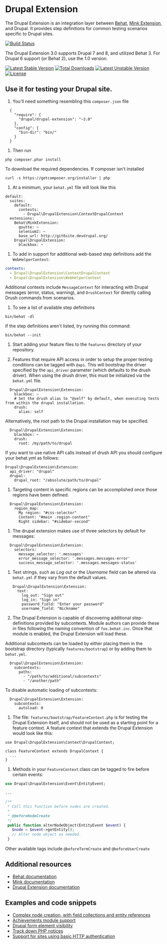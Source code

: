 # Drupal Extension

The Drupal Extension is an integration layer between [Behat](http://behat.org), [Mink Extension](https://github.com/Behat/MinkExtension), and Drupal. It provides step definitions for common testing scenarios specific to Drupal sites.

[![Build Status](https://travis-ci.org/jhedstrom/drupalextension.png?branch=master)](https://travis-ci.org/jhedstrom/drupalextension)

The Drupal Extension 3.0 supports Drupal 7 and 8, and utilized Behat 3. For Drupal 6 support (or Behat 2), use the 1.0 version.

[![Latest Stable Version](https://poser.pugx.org/drupal/drupal-extension/v/stable.svg)](https://packagist.org/packages/drupal/drupal-extension) [![Total Downloads](https://poser.pugx.org/drupal/drupal-extension/downloads.svg)](https://packagist.org/packages/drupal/drupal-extension) [![Latest Unstable Version](https://poser.pugx.org/drupal/drupal-extension/v/unstable.svg)](https://packagist.org/packages/drupal/drupal-extension) [![License](https://poser.pugx.org/drupal/drupal-extension/license.svg)](https://packagist.org/packages/drupal/drupal-extension)

## Use it for testing your Drupal site.

1. You'll need something resembling this `composer.json` file

  ```
    {
      "require": {
        "drupal/drupal-extension": "~3.0"
      },
      "config": {
        "bin-dir": "bin/"
      }
    }
  ```

1. Then run

  ```
  php composer.phar install
  ```

  To download the required dependencies. If composer isn't installed

  ```
  curl -s https://getcomposer.org/installer | php
  ```

1. At a minimum, your `behat.yml` file will look like this

  ```
  default:
    suites:
      default:
        contexts:
          - Drupal\DrupalExtension\ContextDrupalContext
    extensions:
      Behat\MinkExtension:
        goutte: ~
        selenium2: ~
        base_url: http://git6site.devdrupal.org/
      Drupal\DrupalExtension:
        blackbox: ~
  ```

1. To add in support for additional web-based step definitions add the `WebHelperContext`:
  ``` yaml
  contexts:
    - Drupal\DrupalExtension\ContextDrupalContext
    - Drupal\DrupalExtension\WebHelperContext
  ```
  Additional contexts include `MessageContext` for interacting with Drupal messages (error, status, warning), and `DrushContext` for directly calling Drush commands from scenarios.

1. To see a list of available step definitions

  ```
  bin/behat -dl
  ```

  If the step definitions aren't listed, try running this command:

  ```
  bin/behat --init
  ```

1. Start adding your feature files to the `features` directory of your repository.

1. Features that require API access in order to setup the proper testing conditions can be tagged with `@api`. This will bootstrap the driver specified by the `api_driver` parameter (which defaults to the drush driver). When using the drush driver, this must be initialized via the `behat.yml` file.

  ```
    Drupal\DrupalExtension\Extension:
      blackbox: ~
      # Set the drush alias to "@self" by default, when executing tests from within the drupal installation.
      drush:
        alias: self
  ```

  Alternatively, the root path to the Drupal installation may be specified.

  ```
    Drupal\DrupalExtension\Extension:
      blackbox: ~
	  drush:
	    root: /my/path/to/drupal
  ```
  If you want to use native API calls instead of drush API you should configure your behat.yml as follows:

  ```
  Drupal\DrupalExtension\Extension:
    api_driver: "drupal"
    drupal:
      drupal_root: "/absolute/path/to/drupal"
  ```

1. Targeting content in specific regions can be accomplished once those regions have been defined.

  ```
    Drupal\DrupalExtension\Extension:
      region_map:
	    My region: "#css-selector"
	    Content: "#main .region-content"
	    Right sidebar: "#sidebar-second"
  ```

1. The drupal extension makes use of three selectors by default for messages:

  ```
    Drupal\DrupalExtension\Extension:
      selectors:
        message_selector: '.messages'
        error_message_selector: '.messages.messages-error'
        success_message_selector: '.messages.messages-status'
  ```

1. Text strings, such as *Log out* or the *Username* field can be altered via `behat.yml` if they vary from the default values.

   ```
   Drupal\DrupalExtension\Extension:
     text:
	   log_out: "Sign out"
	   log_in: "Sign in"
	   password_field: "Enter your password"
	   username_field: "Nickname"
   ```

1. The Drupal Extension is capable of discovering additional step-definitions provided by subcontexts. Module authors can provide these in files following the naming convention of `foo.behat.inc`. Once that module is enabled, the Drupal Extension will load these.

  Additional subcontexts can be loaded by either placing them in the bootstrap directory (typically `features/bootstrap`) or by adding them to `behat.yml`.

  ```
    Drupal\DrupalExtension\Extension:
      subcontexts:
	    paths:
	      - "/path/to/additional/subcontexts"
		  - "/another/path"
  ```

  To disable automatic loading of subcontexts:

  ```
    Drupal\DrupalExtension\Extension:
      subcontexts:
	    autoload: 0
  ```

1. The file: `features/bootstrap/FeatureContext.php` is for testing the Drupal Extension itself, and should not be used as a starting point for a feature context. A feature context that extends the Drupal Extension would look like this:

  ```
  use Drupal\DrupalExtension\Context\DrupalContext;
  
  class FeatureContext extends DrupalContext {
    ...
  }
  ```

1. Methods in your `FeatureContext` class can be tagged to fire before certain events:

  ```php
  use Drupal\DrupalExtension\Event\EntityEvent;
  
  ...
  
  /**
   * Call this function before nodes are created.
   *
   * @beforeNodeCreate
   */
   public function alterNodeObject(EntityEvent $event) {
     $node = $event->getEntity();
     // Alter node object as needed.
   }
   ```

   Other available tags include `@beforeTermCreate` and `@beforeUserCreate`

## Additional resources

 * [Behat documentation](http://docs.behat.org)
 * [Mink documentation](http://mink.behat.org)
 * [Drupal Extension documentation](http://behat-drupal-extension.readthedocs.org/en/latest/)

## Examples and code snippets

 * [Complex node creation, with field collections and entity references](https://gist.github.com/jhedstrom/5708233)
 * [Achievements module support](https://gist.github.com/jhedstrom/9633067)
 * [Drupal form element visibility](https://gist.github.com/pbuyle/7698675)
 * [Track down PHP notices](https://www.godel.com.au/blog/use-behat-track-down-php-notices-they-take-over-your-drupal-site-forever)
 * [Support for sites using basic HTTP authentication](https://gist.github.com/jhedstrom/5bc5192d6dacbf8cc459)
